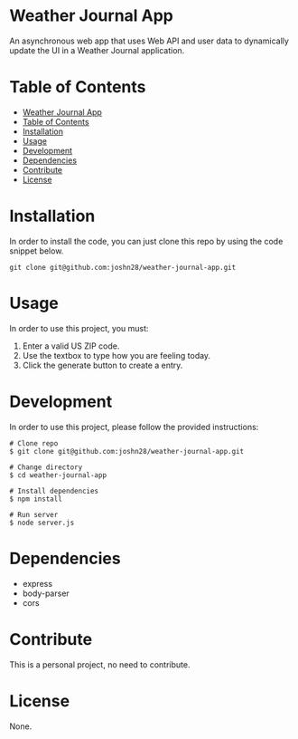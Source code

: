 # Weather Journal App

An asynchronous web app that uses Web API and user data to dynamically update the UI in a Weather Journal application.

# Table of Contents

- [Weather Journal App](#weather-journal-app)
- [Table of Contents](#table-of-contents)
- [Installation](#installation)
- [Usage](#usage)
- [Development](#development)
- [Dependencies](#dependencies)
- [Contribute](#contribute)
- [License](#license)

# Installation
In order to install the code, you can just clone this repo by using the code snippet below.

```
git clone git@github.com:joshn28/weather-journal-app.git
```

# Usage
In order to use this project, you must:

1. Enter a valid US ZIP code.
2. Use the textbox to type how you are feeling today.
3. Click the generate button to create a entry.

# Development
In order to use this project, please follow the provided instructions:
```
# Clone repo
$ git clone git@github.com:joshn28/weather-journal-app.git

# Change directory
$ cd weather-journal-app

# Install dependencies
$ npm install

# Run server
$ node server.js
```

# Dependencies
- express
- body-parser
- cors

# Contribute

This is a personal project, no need to contribute.

# License

None.
